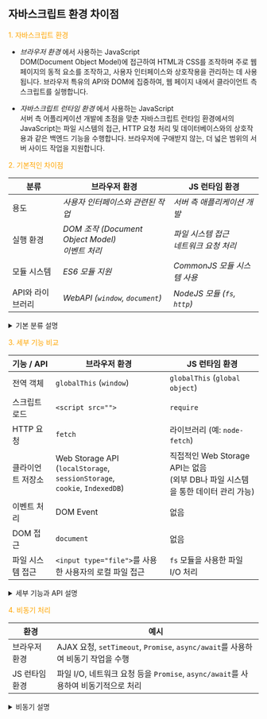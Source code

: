 ## 자바스크립트 환경 차이점

<span style="color: orange;">1. 자바스크립트 환경</span>

- *브라우저 환경* 에서 사용하는 JavaScript  
  DOM(Document Object Model)에 접근하여 HTML과 CSS를 조작하며 주로 웹 페이지의 동적 요소를 조작하고, 사용자 인터페이스와 상호작용을 관리하는 데 사용됩니다. 브라우저 특유의 API와 DOM에 집중하여, 웹 페이지 내에서 클라이언트 측 스크립트를 실행합니다.

- *자바스크립트 런타임 환경* 에서 사용하는 JavaScript  
  서버 측 어플리케이션 개발에 초점을 맞춘 자바스크립트 런타임 환경에서의 JavaScript는 파일 시스템의 접근, HTTP 요청 처리 및 데이터베이스와의 상호작용과 같은 백엔드 기능을 수행합니다. 브라우저에 구애받지 않는, 더 넓은 범위의 서버 사이드 작업을 지원합니다.

<span style="color: orange;">2. 기본적인 차이점</span>

| 분류 | 브라우저 환경 | JS 런타임 환경 |
| ---- | ------------- | -------------- |
| 용도 | *사용자 인터페이스와 관련된 작업* | *서버 측 애플리케이션 개발* |
| 실행 환경 | *DOM 조작 (Document Object Model)*<br>*이벤트 처리* | *파일 시스템 접근*<br>*네트워크 요청 처리* |
| 모듈 시스템 | *ES6 모듈 지원* | *CommonJS 모듈 시스템 사용* |
| API와 라이브러리 | *WebAPI (`window`, `document`)* | *NodeJS 모듈 (`fs`, `http`)* |

<details>
<summary>기본 분류 설명</summary>

> - 용도  
  브라우저 환경은 웹 페이지의 사용자 인터페이스와 상호작용을 만들고 관리하는 데 집중합니다.  
  JS 런타임 환경은 주로 서버 측에서 데이터 처리, 애플리케이션 로직 실행, 서버 관리와 같은 백엔드 작업에 사용됩니다.

> - 실행 환경  
  브라우저 환경에서의 개발은 주로 DOM의 조작과 이벤트 처리에 초점을 맞춥니다.  
  JS 런타임 환경(예: Node.js)에서는 파일 시스템에 접근하거나 네트워크 요청을 처리하는 일이 중요합니다.  
  자바스크립트의 런타임 종류는 NodeJS, Bun, Deno 등이 있습니다.

> - 모듈 시스템  
  브라우저 환경에서는 최신 ES6 모듈(import/export)을 주로 사용합니다.  
  JS 런타임 환경에서는 CommonJS 스타일(`require` 및 `module.exports`)의 모듈 시스템이 일반적입니다.

> - API와 라이브러리  
  브라우저는 WebAPI(예: `window`, `document`)를 제공하여 웹 페이지와 상호작용하고  
  JS 런타임 환경은 Node.js의 기본 모듈(예: `fs` 파일 시스템, `http` 네트워크 요청)을 사용하여 서버 측 기능을 수행합니다.

</details>

<span style="color: orange;">3. 세부 기능 비교</span>

| 기능 / API | 브라우저 환경 | JS 런타임 환경 |
| ---------- | ------------- | -------------- |
| 전역 객체 | `globalThis` (`window`) | `globalThis` (`global object`) |
| 스크립트 로드 | `<script src="">` | `require` |
| HTTP 요청 | `fetch` | 라이브러리 (예: `node-fetch`) |
| 클라이언트 저장소 | Web Storage API <br/> (`localStorage`, `sessionStorage`,<br/>`cookie`, `IndexedDB`) | 직접적인 Web Storage API는 없음<br/>(외부 DB나 파일 시스템을 통한 데이터 관리 가능) |
| 이벤트 처리 | DOM Event | 없음 |
| DOM 접근 | `document` | 없음 |
| 파일 시스템 접근 | `<input type="file">`를 사용한 사용자의 로컬 파일 접근 | `fs` 모듈을 사용한 파일 I/O 처리 |

<details>
<summary>세부 기능과 API 설명</summary>

> 전역 객체  
> - 전역 객체는 모든 전역 변수와 함수, JavaScript 내장 객체를 포함하는 최상위 객체입니다.  
> - 브라우저 환경에서는 window가 전역 객체 역할을 하며, Node.js 같은 서버 측 JavaScript 환경에서는 global이 그 역할을 합니다.  
> - 이 객체는 스크립트가 실행되는 환경에 상관없이 어디서든 접근 가능한 범위와 속성을 제공합니다.

> 스크립트 로드  
> - 웹 페이지와 JavaScript 런타임 환경에서 스크립트를 로드하는 방식은 서로 다릅니다.
> - 브라우저 환경에서는 `<script src="">` 태그를 사용하여 HTML 문서에 외부 JavaScript 파일을 포함하고 브라우저는 지정된 경로의 스크립트 파일을 로드하고 실행합니다.
> - Node.js와 같은 JavaScript 런타임 환경에서는 require 함수를 사용하여 모듈 또는 라이브러리를 로드합니다. require 함수는 지정된 경로의 모듈을 로드하고 그 내용을 반환하여 서버 측 스크립트에서 활용할 수 있게 해줍니다.

> HTTP 요청  
> - 웹 애플리케이션은 HTTP 요청을 통해 서버와 데이터를 교환하며, 사용자에게 최신 정보를 제공하거나 사용자의 입력을 서버에 전달합니다.
> - 서버로부터 데이터를 받아와 실시간으로 웹 페이지를 업데이트함으로써, 사용자에게 동적인 콘텐츠를 제공하고 상호작용적인 경험을 제공합니다.
> - 외부 API에 HTTP 요청을 보내 다양한 기능과 정보(날씨 정보, 지도, 외부 데이터베이스 접근 등)를 웹 애플리케이션에 통합합니다.

> 클라이언트 저장소  
> - 로그인 상태 유지, 언어 설정, 테마 선택 등 사용자의 개인 설정을 브라우저에 저장합니다.
> - 필요한 정보를 서버에 요청하지 않고 로컬에서 빠르게 불러와 웹 페이지 로딩 시간을 단축합니다.
> - 인터넷이 끊겨도 필요한 정보를 로컬에서 불러와 웹 사이트 기능 일부를 계속 사용할 수 있게 합니다.

> DOM(Document Object Model)  
> - 웹 페이지의 구조를 나타내는 프로그래밍 인터페이스입니다.  
> - 웹 페이지의 HTML과 XML 문서를 트리 구조로 표현하여,  
> - 자바스크립트를 통해 문서의 내용, 구조, 스타일을 동적으로 읽고 수정할 수 있게 해줍니다.

> 파일 시스템  
> - 웹 기반의 이미지 편집기, 텍스트 에디터와 같은 애플리케이션에서 사용자가 로컬 파일을 열고, 편집하며, 저장할 수 있도록 할 때.  
> - 드래그 앤 드롭 인터페이스를 통해 파일을 업로드하고 처리할 때.  
> - 사용자의 로컬 파일 시스템에서 파일을 읽고 쓰는 기능을 필요로 하는 웹 애플리케이션을 개발할 때.

</details>

<span style="color: orange;">4. 비동기 처리</span>

| 환경 | 예시 |
| ---- | ---- |
| 브라우저 환경 | AJAX 요청, `setTimeout`, `Promise`, `async/await`를 사용하여 비동기 작업을 수행 |
| JS 런타임 환경 | 파일 I/O, 네트워크 요청 등을 `Promise`, `async/await`를 사용하여 비동기적으로 처리 |

<details>
<summary>비동기 설명</summary>

.
> 비동기 의미  
> - 비동기 처리는 컴퓨터가 여러 작업을 동시에 처리할 수 있게 하는 방식입니다.  
> - 예를 들면, 커피를 내리는 동안에도 다른 일을 할 수 있는 것처럼, 한 작업을 기다리는 동안 다른 작업을 진행할 수 있습니다.  
> - 이 방식이 필요한 이유는 크게 세 가지입니다
>   1. 길게 걸리는 작업을 기다리는 동안 다른 작업을 할 수 있어, 컴퓨터가 시간을 더 절약하여 효율적으로 사용할 수 있습니다.
>   2. 웹 페이지에서 어떤 내용을 기다릴 때 페이지가 멈추지 않고 사용자가 다른 활동을 계속할 수 있어, 사용자 경험이 개선됩니다.
>   3. 서버에서 여러 요청을 동시에 처리할 수 있어, 자원 사용을 최적화하고 대기 시간을 줄여서 작업 처리 효율을 증가시킬 수 있습니다.

> 비동기 처리 방식  
> - 브라우저 환경과 JS 런타임 환경에서의 비동기 처리 방식은 해당 환경의 주요 작업과 관련이 있습니다.  
> - 브라우저 환경은 주로 사용자와의 상호작용과 관련된 작업에 중점을 두고  
> - JS 런타임 환경은 파일이나 서버와의 상호작용에 더 많은 초점을 맞춥니다.

> 브라우저 환경에서 비동기 처리
> - 사용자와 상호작용하며 데이터를 처리할 때 AJAX 요청, setTimeout, Promise, async/await 같은 기술을 사용합니다.  
> - 웹사이트에서 서버로부터 새로운 데이터를 불러오거나, 일정 시간 후에 특정 작업을 수행하는 것 등이 있습니다.

> JS 런타임 환경 (Node.js 등)에서 비동기 처리  
> - 파일 읽기/쓰기(File I/O)와 서버로의 네트워크 요청과 같은 백엔드 작업을 처리할 때 Promise나 async/await를 사용합니다.  
> - 서버가 파일 시스템에서 데이터를 읽거나, 다른 서버에 데이터를 요청하는 경우 등이 있습니다.

</details>